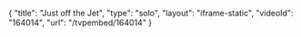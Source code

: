 {
    "title": "Just off the Jet",
    "type": "solo",
    "layout": "iframe-static",
    "videoId": "164014",
    "url": "\/tvpembed\/164014"
}